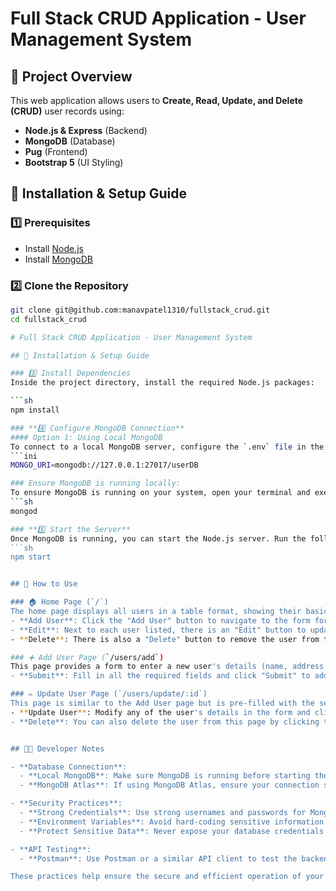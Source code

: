 # Full Stack CRUD Application - User Management System

## 📝 Project Overview
This web application allows users to **Create, Read, Update, and Delete (CRUD)** user records using:
- **Node.js & Express** (Backend)
- **MongoDB** (Database)
- **Pug** (Frontend)
- **Bootstrap 5** (UI Styling)

## 🚀 Installation & Setup Guide
### **1️⃣ Prerequisites**
- Install [Node.js](https://nodejs.org/)
- Install [MongoDB](https://www.mongodb.com/)

### **2️⃣ Clone the Repository**
```sh
git clone git@github.com:manavpatel1310/fullstack_crud.git
cd fullstack_crud

# Full Stack CRUD Application - User Management System

## 🚀 Installation & Setup Guide

### 3️⃣ Install Dependencies
Inside the project directory, install the required Node.js packages:

```sh
npm install

### **4️⃣ Configure MongoDB Connection**
#### Option 1: Using Local MongoDB
To connect to a local MongoDB server, configure the `.env` file in the project root with the following URI:
```ini
MONGO_URI=mongodb://127.0.0.1:27017/userDB

### Ensure MongoDB is running locally:
To ensure MongoDB is running on your system, open your terminal and execute the following command:
```sh
mongod

### **5️⃣ Start the Server**
Once MongoDB is running, you can start the Node.js server. Run the following command in your project's root directory:
```sh
npm start


## 📌 How to Use

### 🏠 Home Page (`/`)
The home page displays all users in a table format, showing their basic details.
- **Add User**: Click the "Add User" button to navigate to the form for creating a new user record.
- **Edit**: Next to each user listed, there is an "Edit" button to update that user's information.
- **Delete**: There is also a "Delete" button to remove the user from the database.

### ➕ Add User Page (`/users/add`)
This page provides a form to enter a new user's details (name, address, contact info, etc.).
- **Submit**: Fill in all the required fields and click "Submit" to add the user. Upon successful creation, you will be redirected back to the Home page where the new user will appear in the list.

### ✏️ Update User Page (`/users/update/:id`)
This page is similar to the Add User page but is pre-filled with the selected user's current information.
- **Update User**: Modify any of the user's details in the form and click "Update User" to save the changes. You will be redirected to the Home page, and the table will reflect the updated info.
- **Delete**: You can also delete the user from this page by clicking the "Delete" button, which will remove the user and return you to the Home page.


## 👨‍💻 Developer Notes

- **Database Connection**:
  - **Local MongoDB**: Make sure MongoDB is running before starting the Node.js server. Use the command `mongod` to start the MongoDB service on your local machine.
  - **MongoDB Atlas**: If using MongoDB Atlas, ensure your connection string is correct and that your IP address is whitelisted to prevent unauthorized access.

- **Security Practices**:
  - **Strong Credentials**: Use strong usernames and passwords for MongoDB Atlas, especially in production or shared environments.
  - **Environment Variables**: Avoid hard-coding sensitive information like database credentials directly in your code. Instead, use environment variables to manage this data securely. Store these in a `.env` file, which should be excluded from version control by adding it to your `.gitignore` file.
  - **Protect Sensitive Data**: Never expose your database credentials or any other sensitive data in public repositories to maintain the security integrity of your application.

- **API Testing**:
  - **Postman**: Use Postman or a similar API client to test the backend API endpoints separately during development or debugging. This helps to isolate and troubleshoot issues with specific API operations such as GET, POST, PUT, and DELETE requests to your server.

These practices help ensure the secure and efficient operation of your application's backend, especially when dealing with user data and database interactions.
